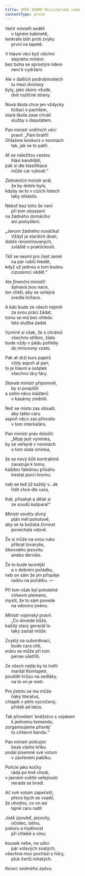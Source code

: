 ```yaml
---
title: ZPĚV SEDMÝ Ministerská rada
contentType: prose
---
```


<section>

Večír ministři seděli  
     v tajném kabinetě,  
tenkráte bůh proti zvyku  
     první na tapetě.

</section>

<section>

V hlavní věci byli všichni  
     stejného mínění:  
bez boha se sprostým lidem  
     není k vydržení.

</section>

<section>

Ale v dalších podrobnostech  
     tu mezi dvořany  
byly, jako skoro všude,  
     dvě rozličné strany.

</section>

<section>

Nová škola chce jen vždycky  
     licitaci s pachtem,  
stará škola zase chválí  
     služby s deputátem.

</section>

<section>

Pan _ministr vnitřních věcí_  
     pravil: „Páni bratří!  
Ohlašme konkurs v novinách  
     tak, jak se to patří.

</section>

<section>

Ať se náležitou cestou  
     hlásí kandidáti,  
pak si dle klasifikace  
     může car vybrati.“

</section>

<section>

_Zahraniční ministr_ prál,  
     že by dobře bylo,  
kdyby se to v cizích listech  
     taky ohlásilo.

</section>

<section>

Neboť bez toho že není  
     při tom obsazení  
na žádného domácího  
     ani pomyšlení.

</section>

<section>

„Jenom žádného nováčka!  
     Vždyť je starších dosti,  
dobře renomírovaných,  
     zvláště v praktickosti.

</section>

<section>

Též se nesmí pro čest země  
     na pár rublů hledět,  
když už jednou o tom budou  
     cizozemci vědět.“

</section>

<section>

Ale _finanční ministři_  
     špinavá jsou nace,  
ten chtěl, aby se veřejná  
     svedla licitace.

</section>

<section>

A kdo bude ze všech nejmíň  
     za svou práci žádat,  
tomu se má bez ohledu  
     tato služba zadat.

</section>

<section>

Vymínil si však, že z chrámů  
     všechno stříbro, zlato  
bude vždy v pádu potřeby  
     do mincovny vzato.

</section>

<section>

Pak ať drží kurs papírů  
     vždy aspoň al pari,  
to je hlavní a ostatek  
     všechno láry fáry.

</section>

<section>

_Staveb ministr_ připomněl,  
     by si pospíšili  
a zatím něco klášterů  
     v kasárny změnili.

</section>

<section>

Než se místo zas obsadí,  
     aby takto caru  
aspoň něco zas přirostlo  
     v tom interkaláru.

</section>

<section>

Pan ministr práv doložil:  
     „Moje jest výminka,  
by se veřejně v novinách  
     o tom stala zmínka,

</section>

<section>

že se nový bůh kontraktně  
     zavazuje k tomu,  
každou falešnou přísahu  
     trestat porcí hromu:

</section>

<section>

neb se teď již každý v…ák  
     řídit chce dle cara,

</section>

<section>

lhát, přísahat a dělat si  
     ze soudů kašpara!“

</section>

<section>

_Ministr osvěty_ divný  
     plán měl pohotově,  
aby se ta božská živnost  
     ponechala vdově.

</section>

<section>

Že si může na svou ruku  
     přibrat tovaryše,  
šikovného jezovitu  
     anebo derviše.

</section>

<section>

Že to bude lacinější  
     a v dobrém pořádku,  
neb on sám že jim přispěje  
     radou na počátku. —

</section>

<section>

Při tom však byl potutelné  
     církevní plemeno,  
myslil, že to sám povede  
     na vdovino jméno.

</section>

<section>

_Ministr vojenský_ pravil:  
     „Co dovede bůže,  
každý starý generál to  
     taky zastat může.

</section>

<section>

Zvyklý na subordinaci,  
     bude cara ctíti,  
eráru se může při tom  
     pense ušetřiti.

</section>

<section>

Ze všech nejlíp by to trefil  
     maršál Komispetr,  
pouštět hrůzu na sedláky,  
     na to on je metr.

</section>

<section>

Pro jistotu se mu může  
     ňáký literatus,  
chlapík v péře vycvičený,  
     přidati ad latus.

</section>

<section>

Tak přivedem’ kněžstvo s vojskem  
     k jednomu komandu,  
zorganisujeme přísněj’  
     tu církevní bandu.“

</section>

<section>

Pan _ministr policejní_  
     beze všeho křiku  
podal písemně své votum  
     v zavřeném paklíku.

</section>

<section>

Policie jako kočky  
     ráda po tmě chodí,  
v jasném světle veřejnosti  
     nerada se brodí.

</section>

<section>

Ač své votum zapečetil,  
     přece bych se vsadil,  
že uhodnu, co on asi  
     tajně caru radil:

</section>

<section>

Jistě zpověď, jezovity,  
     očistec, latinu,  
pokoru a trpělivost  
     při chlebě a vínu;

</section>

<section>

kousek nebe, na udici  
     pár volavých svatých;  
všechna moc pochází s hůry,  
     pluk čertů rohatých.

</section>

<section>

_Konec sedmého zpěvu._

</section>
